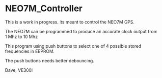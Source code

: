 # NEO7M_Controller

This is a work in progress. Its meant to control the NEO7M GPS.  

The NEO7M can be programmed to produce an accurate clock output from 1 Mhz to 10 Mhz

This program using push buttons to select one of 4 possible stored frequencies in EEPROM.

The push buttons needs better debouncing.

Dave, VE300I
